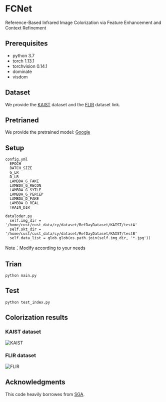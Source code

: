 # FCNet
Reference-Based Infrared Image Colorization via Feature Enhancement and Context Refinement


## Prerequisites
- python 3.7
- torch 1.13.1
- torchvision 0.14.1
- dominate
- visdom

## Dataset
We provide the [KAIST](https://github.com/SoonminHwang/rgbt-ped-detection) dataset and the [FLIR](https://www.flir.com/oem/adas/adas-dataset-form) dataset link.


## Pretrianed
We provide the pretrained model: [Google](https://drive.google.com/drive/folders/1SW3y-mC6Sib1bZ0xPqd3GpQSeEmtjTIZ)

## Setup
```
config.yml 
  EPOCH
  BATCH_SIZE
  G_LR
  D_LR
  LAMBDA_G_FAKE
  LAMBDA_G_RECON
  LAMBDA_G_SYTLE
  LAMBDA_G_PERCEP
  LAMBDA_D_FAKE
  LAMBDA_D_REAL
  TRAIN_DIR
```

```
dataloder.py
  self.img_dir = '/home/cust/cust_data/cy/dataset/RefDayDataset/KAIST/testA'
  self.skt_dir = '/home/cust/cust_data/cy/dataset/RefDayDataset/KAIST/testB'
  self.data_list = glob.glob(os.path.join(self.img_dir, '*.jpg'))
```
Note：Modify according to your needs

## Trian
```
python main.py
```

## Test
```
python test_index.py
```

## Colorization results
### KAIST dataset
![KAIST](img/KAIST.png)


### FLIR dataset
![FLIR](img/FLIR.png)

## Acknowledgments
This code heavily borrowes from [SGA](https://github.com/kunkun0w0/SGA).

